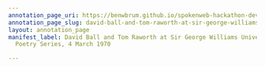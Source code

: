 ```yaml
---
annotation_page_uri: https://benwbrum.github.io/spokenweb-hackathon-development-noterms/annotations/david-ball-and-tom-raworth-at-sir-george-williams-university-the-poetry-series-4-march-1970-canvas-1-unknown.json
annotation_page_slug: david-ball-and-tom-raworth-at-sir-george-williams-university-the-poetry-series-4-march-1970-canvas-1-unknown
layout: annotation_page
manifest_label: David Ball and Tom Raworth at Sir George Williams University, The
  Poetry Series, 4 March 1970

---
```

